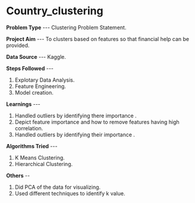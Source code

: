 # Country_clustering

**Problem Type** --- Clustering Problem Statement.

**Project Aim** --- To clusters based on features so that financial help can be provided.

**Data Source** --- Kaggle.

**Steps Followed** --- 
1. Explotary Data Analysis.
2. Feature Engineering.
3. Model creation. 

**Learnings** --- 
1. Handled outliers by identifying  there importance .
2. Depict feature importance and how to remove features having high correlation.
3. Handled outliers by identifying  their importance .


**Algorithms Tried** ---
1. K Means Clustering.
2. Hierarchical Clustering.

**Others** --
1. Did PCA of the data for visualizing.
2. Used different techniques to identify k value.
